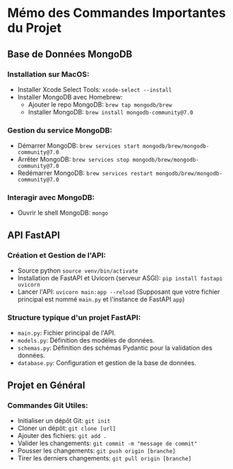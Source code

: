 # Mémo des Commandes Importantes du Projet

## Base de Données MongoDB

### Installation sur MacOS:
- Installer Xcode Select Tools: `xcode-select --install`
- Installer MongoDB avec Homebrew:
  - Ajouter le repo MongoDB: `brew tap mongodb/brew`
  - Installer MongoDB: `brew install mongodb-community@7.0`

### Gestion du service MongoDB:
- Démarrer MongoDB: `brew services start mongodb/brew/mongodb-community@7.0`
- Arrêter MongoDB: `brew services stop mongodb/brew/mongodb-community@7.0`
- Redémarrer MongoDB: `brew services restart mongodb/brew/mongodb-community@7.0`

### Interagir avec MongoDB:
- Ouvrir le shell MongoDB: `mongo`

## API FastAPI

### Création et Gestion de l'API:
- Source python `source venv/bin/activate`
- Installation de FastAPI et Uvicorn (serveur ASGI): `pip install fastapi uvicorn`
- Lancer l'API: `uvicorn main:app --reload` (Supposant que votre fichier principal est nommé `main.py` et l'instance de FastAPI `app`)

### Structure typique d'un projet FastAPI:
- `main.py`: Fichier principal de l'API.
- `models.py`: Définition des modèles de données.
- `schemas.py`: Définition des schémas Pydantic pour la validation des données.
- `database.py`: Configuration et gestion de la base de données.

## Projet en Général

### Commandes Git Utiles:
- Initialiser un dépôt Git: `git init`
- Cloner un dépôt: `git clone [url]`
- Ajouter des fichiers: `git add .`
- Valider les changements: `git commit -m "message de commit"`
- Pousser les changements: `git push origin [branche]`
- Tirer les derniers changements: `git pull origin [branche]`
